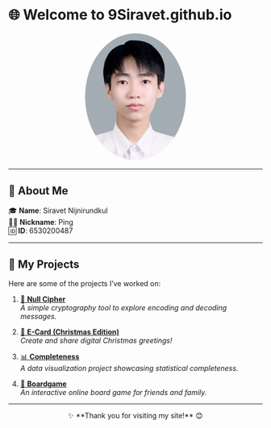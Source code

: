 # 🌐 Welcome to 9Siravet.github.io  

<div align="center">
    <img src="Mypic/siravet.jpg" alt="Profile Picture" width="200" style="border-radius: 50%;">
</div>  

---

## 👤 About Me  
🎓 **Name**: Siravet Nijnirundkul  
🧑‍🎓 **Nickname**: Ping  
🆔 **ID**: 6530200487  

---

## 🌟 My Projects  
Here are some of the projects I’ve worked on:  
1. [🔑 **Null Cipher**](null-cipher)  
   *A simple cryptography tool to explore encoding and decoding messages.*  

2. [🎄 **E-Card (Christmas Edition)**](e-card_christmas)  
   *Create and share digital Christmas greetings!*  

3. [📊 **Completeness**](completeness)  
   *A data visualization project showcasing statistical completeness.*  

4. [🎲 **Boardgame**](boardgame)  
   *An interactive online board game for friends and family.*  

---

<div align="center">
✨ **Thank you for visiting my site!** 😊  
</div>
